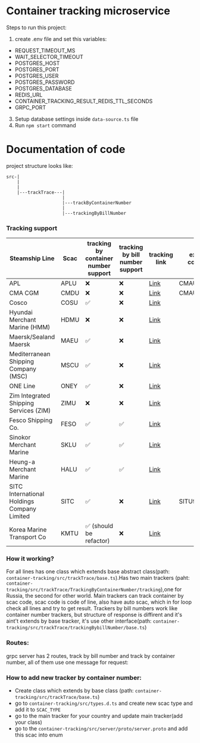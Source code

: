 # Container tracking microservice

Steps to run this project:

1. create .env file and set this variables:
- REQUEST_TIMEOUT_MS
- WAIT_SELECTOR_TIMEOUT
- POSTGRES_HOST
- POSTGRES_PORT
- POSTGRES_USER
- POSTGRES_PASSWORD
- POSTGRES_DATABASE
- REDIS_URL
- CONTAINER_TRACKING_RESULT_REDIS_TTL_SECONDS
- GRPC_PORT
3. Setup database settings inside `data-source.ts` file
4. Run `npm start` command
# Documentation of code

project structure looks like:
```
src-|
    |
    |
    |---trackTrace---|
                     |
                     |---trackByContainerNumber
                     |
                     |---trackingByBillNumber
```
### Tracking  support

| Steamship Line                              | Scac | tracking by container number support    | tracking by bill number support | tracking link                                                                   | example container | example bill number |
|---------------------------------------------|------|-----------------------------------------|---------------------------------|---------------------------------------------------------------------------------|-------------------|---------------------|
| APL                                         | APLU | :x:                                     | :x:                             | [Link](https://www.apl.com/ebusiness/tracking)                                  | CMAU3018179       |                     |
| CMA CGM                                     | CMDU | :x:                                     | :x:                             | [Link](https://www.cma-cgm.com/ebusiness/tracking)                              | CMAU3018179       |                     |
| Cosco                                       | COSU | :white_check_mark:                      | :x:                             | [Link](https://elines.coscoshipping.com/ebusiness/cargoTracking)                |                   |                     |
| Hyundai Merchant Marine (HMM)               | HDMU | :x:                                     | :x:                             | [Link](https://www.hmm21.com/cms/business/ebiz/trackTrace/trackTrace/index.jsp) |                   |                     |
| Maersk/Sealand Maersk                       | MAEU | :white_check_mark:                      | :x:                             | [Link](https://www.maersk.com/tracking/)                                        |                   |                     |
| Mediterranean Shipping Company (MSC)        | MSCU | :white_check_mark:                      | :x:                             | [Link](https://www.msc.com/track-a-shipment?agencyPath=mwi)                     |                   |                     |
| ONE Line                                    | ONEY | :white_check_mark:                      | :x:                             | [Link](https://ecomm.one-line.com/ecom/CUP_HOM_3301.do)                         |                   |                     |
| Zim Integrated Shipping Services (ZIM)      | ZIMU | :x:                                     | :x:                             | [Link](https://www.zim.com/tools/track-a-shipment)                              |                   |                     |
| Fesco Shipping Co.                          | FESO | :white_check_mark:                      | :white_check_mark:              | [Link](https://www.fesco.ru/ru/clients/tracking/)                               |                   |                     |
| Sinokor Merchant Marine                     | SKLU | :white_check_mark:                      | :white_check_mark:              | [Link](http://ebiz.sinokor.co.kr/Tracking)                                      |                   |                     |
| Heung-a Merchant Marine                     | HALU | :white_check_mark:                      | :white_check_mark:              | [Link](http://ebiz.heung-a.com/Tracking)                                        |                   |                     |
| SITC International Holdings Company Limited | SITC | :white_check_mark:                      | :x:                             | [Link](https://api.sitcline.com/sitcline/query/cargoTrack)                      | SITU9130070       | SITDLVK222G951      |
| Korea Marine Transport Co                   | KMTU | :white_check_mark: (should be refactor) | :x:                             | [Link](https://www.ekmtc.com/index.html#/cargo-tracking)                        |                   |                     |

### How it working?
For all lines has one class which extends base abstract class(path: `container-tracking/src/trackTrace/base.ts`).Has two main trackers (paht: `container-tracking/src/trackTrace/TrackingByContainerNumber/tracking`),one for Russia, the second for other world. Main trackers can track container by scac code, scac code is code of line, also have auto scac, which in for loop check all lines and try to get result. Trackers by bill numbers work like container number trackers, but structure of response is diffirent and it's aint't extends by base tracker, it's use other interface(path: `container-tracking/src/trackTrace/trackingBybillNumber/base.ts`)

### Routes:
grpc server has 2 routes, track by bill number and track by container number, all of them use one message for request:
### How to add new tracker by container number:
- Create class which extends by base class (path: `container-tracking/src/trackTrace/base.ts`)
- go to `container-tracking/src/types.d.ts` and create new scac type and add it to `SCAC_TYPE`
- go to the main tracker for your country and update main tracker(add your class)
- go to the `container-tracking/src/server/proto/server.proto` and add this scac into enum

